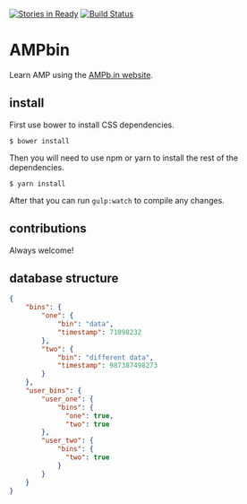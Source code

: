 [![Stories in Ready](https://badge.waffle.io/levidurfee/ampbin.png?label=ready&title=Ready)](https://waffle.io/levidurfee/ampbin?utm_source=badge)
[![Build Status](https://travis-ci.org/levidurfee/ampbin.svg?branch=master)](https://travis-ci.org/levidurfee/ampbin)

# AMPbin

Learn AMP using the [AMPb.in website](https://ampb.in).

## install

First use bower to install CSS dependencies.

```shell
$ bower install
```

Then you will need to use npm or yarn to install the rest of the dependencies.

```shell
$ yarn install
```

After that you can run `gulp:watch` to compile any changes.

## contributions

Always welcome!

## database structure

```json
{
    "bins": {
        "one": {
            "bin": "data",
            "timestamp": 71098232
        },
        "two": {
            "bin": "different data",
            "timestamp": 987387498273
        }
    },
    "user_bins": {
        "user_one": {
            "bins": {
              "one": true,
              "two": true
        },
        "user_two": {
            "bins": {
              "two": true
            }
        }
    }
}
```
